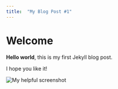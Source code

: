 ```yaml
---
title:  "My Blog Post #1"
---
```


# Welcome

**Hello world**, this is my first Jekyll blog post.

I hope you like it!

![My helpful screenshot](/_posts/screen1.png)


